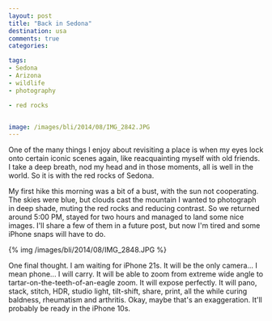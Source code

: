 ```yaml
---
layout: post
title: "Back in Sedona"
destination: usa
comments: true
categories:

tags:
- Sedona
- Arizona
- wildlife
- photography

- red rocks


image: /images/bli/2014/08/IMG_2842.JPG
---
```


One of the many things I enjoy about revisiting a place is when my eyes lock onto certain iconic scenes again, like reacquainting myself with old friends. I take a deep breath, nod my head and in those moments, all is well in the world. So it is with the red rocks of Sedona.


<!--more-->

My first hike this morning was a bit of a bust, with the sun not cooperating. The skies were blue, but clouds cast the mountain I wanted to photograph in deep shade, muting the red rocks and reducing contrast. So we returned around 5:00 PM, stayed for two hours and managed to land some nice images. I'll share a few of them in a future post, but now I'm tired and some iPhone snaps will have to do. 

{% img /images/bli/2014/08/IMG_2848.JPG %}

One final thought. I am waiting for iPhone 21s. It will be the only camera... I mean phone... I will carry. It will be able to zoom from extreme wide angle to tartar-on-the-teeth-of-an-eagle zoom. It will expose perfectly. It will pano, stack, stitch, HDR, studio light, tilt-shift, share, print, all the while curing baldness, rheumatism and arthritis. Okay, maybe that's an exaggeration. It'll probably be ready in the iPhone 10s. 



